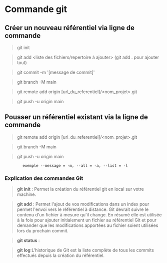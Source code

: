 # Commande git

## Créer un nouveau référentiel via ligne de commande
> git init

> git add <liste des fichiers/repertoire à ajouter> (git add . pour ajouter tout)

> git commit -m '[message de commit]'

> git branch -M main

> git remote add origin [url_du_referentiel]/<nom_projet>.git

> git push -u origin main

## Pousser un référentiel existant via la ligne de commande

> git remote add origin [url_du_referentiel]/<nom_projet>.git

> git branch -M main

> git push -u origin main

```
        exemple --message = -m, --all = -a, --list = -l
```
### Explication des commandes Git
>**git init** : Permet la création du référentiel git en local sur votre machine.

>**git add** :  Permet l'ajout de vos modifications dans un index pour permet l'envoi vers le référentiel à distance. Git devrait suivre le contenu d'un fichier à mesure qu'il change. En résumé elle est utilisée à la fois  pour ajouter initialement un fichier au référentiel Git et pour demander que les modifications apportées au fichier soient utilisées lors du prochain commit.

>**git status** : 

>**git log**:L'historique de Git est la liste complète de tous les commits effectués depuis la création du référentiel.

